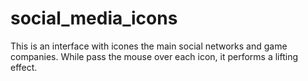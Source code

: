 # social_media_icons

This is an interface with icones the main social networks and game companies. While pass the mouse over each icon, it performs a lifting effect.